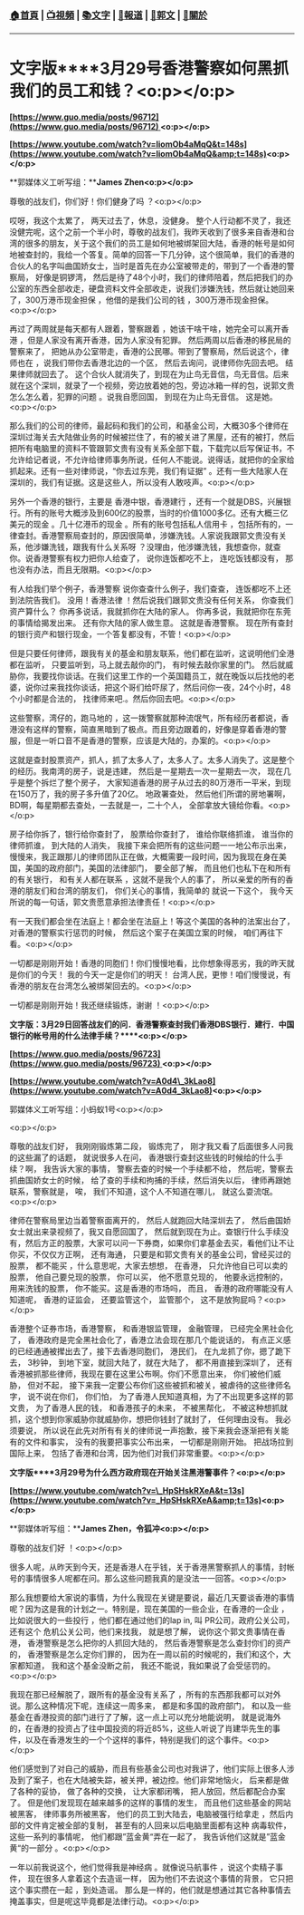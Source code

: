 ###  [:house:首頁](https://github.com/ourhimalayas/home) | [:tv:視頻](https://github.com/ourhimalayas/videos) | [:books:文字](https://github.com/ourhimalayas/txt) | [:newspaper:報道](https://github.com/ourhimalayas/news) | [:eagle:郭文](https://github.com/ourhimalayas/guomedia) | [:pray:關於](https://github.com/ourhimalayas/home/tree/master/about)
---
# **文字版****3月29号香港警察如何黑抓我们的员工和钱？<o:p></o:p>**



**[https://www.guo.media/posts/96712](https://www.guo.media/posts/96712) <o:p></o:p>**



**[https://www.youtube.com/watch?v=liomOb4aMqQ&t=148s](https://www.youtube.com/watch?v=liomOb4aMqQ&amp;t=148s)<o:p></o:p>**



**郭媒体义工听写组：****James Zhen<o:p></o:p>**



尊敬的战友们，你们好！你们健身了吗 ？<o:p></o:p>



哎呀，我这个太累了， 两天过去了，休息，没健身。 整个人行动都不灵了，我还没健完呢，这个之前一个半小时，尊敬的战友们，我昨天收到了很多来自香港和台湾的很多的朋友，关于这个我们的员工是如何地被绑架回大陆，香港的帐号是如何地被查封的，我给一个答复。简单的回答一下几分钟，这个很简单，我们的香港的合伙人的名字叫曲国娇女士，当时是首先在办公室被带走的，带到了一个香港的警察局， 好像是铜锣湾， 然后是待了48个小时，我们的律师陪着，然后把我们的办公室的东西全部收走，硬盘资料文件全部收走，说我们涉嫌洗钱，然后就让她回来了，300万港币现金担保 ，他借的是我们公司的钱 ，300万港币现金担保。<o:p></o:p>



再过了两周就是每天都有人跟着，警察跟着 ，她该干啥干啥，她完全可以离开香港 ，但是人家没有离开香港，因为人家没有犯罪。 然后两周以后香港的移民局的警察来了， 把她从办公室带走，香港的公民哪。带到了警察局，然后说这个，律师也在 ，说我们带你去香港北边的一个区， 然后去询问，说律师你先回去吧。 结果律师就回去了。 这个合伙人就消失了，到现在为止鸟无音信，鸟无音信。后来就在这个深圳，就录了一个视频，旁边放着她的包，旁边冰箱一样的包，说郭文贵怎么怎么着，犯罪的问题 。说我自愿回国， 到现在为止鸟无音信。 这是她。<o:p></o:p>



那么我们的公司的律师，最起码和我们的公司，和基金公司，大概30多个律师在深圳过海关去大陆做业务的时候被拦住了，有的被关进了黑屋，还有的被打，然后把所有电脑里的资料不管跟郭文贵有没有关系全部下载，下载完以后写保证书，不允许给记者说，不允许给律师事务所说，任何人不能说。说得话，就把你的全家给抓起来。还有一些对律师说，“你去过东莞，我们有证据” 。还有一些大陆家人在深圳的，我们有证据。这是这些人，所以没有人敢吱声。<o:p></o:p>



另外一个香港的银行，主要是 香港中银，香港建行 ，还有一个就是DBS，兴展银行。所有的账号大概涉及到600亿的股票，当时的价值1000多亿。还有大概三亿美元的现金 。几十亿港币的现金 。所有的账号包括私人信用卡 ，包括所有的，一律查封。香港警察局查封的，原因很简单，涉嫌洗钱。人家说我跟郭文贵没有关系，他涉嫌洗钱，跟我有什么关系呀 ？没理由，他涉嫌洗钱，我想查你，就查你。说香港警察有权力把你人给查了， 说你连饭都吃不上， 连吃饭钱都没有， 那也没有办法，而且无限期。<o:p></o:p>



有人给我们举个例子，香港警察 说你查查什么例子，我们查查， 连饭都吃不上还到法院告我们。 没用！香港法律 ！然后说我们跟郭文贵没有任何关系， 你查我们资产算什么？ 你再多说话，我就抓你在大陆的家人。 你再多说，我就把你在东莞的事情给揭发出来。 还有你大陆的家人做生意。 这就是香港警察。 现在所有查封的银行资产和银行现金，一个答复都没有，不管！<o:p></o:p>



但是只要任何律师，跟我有关的基金和朋友联系，他们都在监听，这说明他们全港都在监听， 只要监听到，马上就去敲你的门， 有时候去敲你家里的门。 然后就威胁你，我要找你谈话。在我们这里工作的一个英国籍员工，就在晚饭以后找他的老婆，说你过来我找你谈话，把这个哥们给吓尿了，然后问你一夜，24个小时，48个小时都是合法的， 找律师来吧.。然后你回去吧。<o:p></o:p>



这些警察，湾仔的，跑马地的 ，这一拨警察就那种流氓气，所有经历者都说，香港没有这样的警察，简直黑暗到了极点。而且旁边跟着的，好像是穿着香港的警服，但是一听口音不是香港的警察，应该是大陆的，办案的。<o:p></o:p>



这就是查封股票资产，抓人，抓了太多人了，太多人了。太多人消失了。这是整个的经历。我南湾的房子，说是违建， 然后是一星期去一次一星期去一次， 现在几乎是整个拆烂了整个房子， 大家知道香港的房子从过去的80万港币一平米，到现在150万了，我的房子多升值了20亿。 地政署查处， 然后他们所谓的房地署啊，BD啊，每星期都去查处，一去就是一，二十个人， 全部拿放大镜给你看。<o:p></o:p>



房子给你拆了，银行给你查封了， 股票给你查封了， 谁给你联络抓谁， 谁当你的律师抓谁， 到大陆的人消失， 我接下来会把所有的这些问题一一地公布示出来， 慢慢来，我正跟那儿的律师团队正在做，大概需要一段时间，因为我现在身在美国，美国的政府部门，美国的法律部门， 要全部了解， 而且他们也私下在和所有的有关银行， 和有关人都在联系 ，这就不是我个人的事了， 所以亲爱的所有的香港的朋友们和台湾的朋友们， 你们关心的事情，我简单的 就说一下这个， 我今天所说的每一句话，郭文贵愿意承担法律责任！<o:p></o:p>



有一天我们都会坐在法庭上！都会坐在法庭上！等这个美国的各种的法案出台了， 对香港的警察实行惩罚的时候， 然后这个案子在美国立案的时候， 咱们再往下看。<o:p></o:p>



一切都是刚刚开始！香港的同胞们！你们慢慢地看，比你想象得恶劣，我的昨天就是你们的今天！ 我的今天一定是你们的明天！ 台湾人民，更惨！咱们慢慢说，有香港的朋友在台湾怎么被绑架回去的。<o:p></o:p>



一切都是刚刚开始！我还继续锻炼，谢谢 ！<o:p></o:p>





**文字版：****3****月****29****日回答战友们的问．香港警察查封我们香港****DBS****银行．建行．中国银行的帐号用的什么法律手续？****<o:p></o:p>**



**[https://www.guo.media/posts/96723](https://www.guo.media/posts/96723) <o:p></o:p>**



**[https://www.youtube.com/watch?v=A0d4\_3kLao8](https://www.youtube.com/watch?v=A0d4_3kLao8)<o:p></o:p>**



郭媒体义工听写组：小蚂蚁1号<o:p></o:p>

<o:p></o:p>

尊敬的战友们好， 我刚刚锻炼第二段， 锻炼完了， 刚才我又看了后面很多人问我的这些漏了的话题， 就说很多人在问， 香港银行查封这些钱的时候给的什么手续？啊， 我告诉大家的事情， 警察去查的时候一个手续都不给， 然后呢，警察去抓曲国娇女士的时候， 给了查的手续和拘捕的手续，然后消失以后， 律师再跟她联系，警察就是， 唉， 我们不知道，这个人不知道在哪儿， 就这么耍流氓。<o:p></o:p>

律师在警察局里边当着警察面离开的， 然后人就跑回大陆深圳去了， 然后曲国娇女士就出来录视频了，我又自愿回国了， 然后就到现在为止。查银行什么手续没有，然后方正的股票，大家可以问一下券商，如果你们拿基金去买，看他们让不让你买，不仅仅方正啊， 还有海通， 只要是和郭文贵有关的基金公司，曾经买过的股票， 都不能买 ，什么意思呢，大家去想想， 在香港， 只允许他自已可以卖的股票， 他自己要兑现的股票， 你可以买， 他不愿意兑现的， 他要永远控制的，用来洗钱的股票， 你不能买。这是香港的市场吗， 而且， 香港的政府哪能没有人知道呢， 香港的证监会， 还要监管这个， 监管那个， 这不是放狗屁吗？<o:p></o:p>

香港整个证券市场，香港警察， 和香港银监管理， 金融管理， 已经完全黑社会化了， 香港政府是完全黑社会化了，香港立法会现在那几个能说话的， 有点正义感的已经通通被撵出去了，接下去香港同胞们， 港民们， 在九龙抓了你，摁了跪下去， 3秒钟， 到地下室，就回大陆了，就在大陆了， 都不用直接到深圳了， 还有香港被抓那些律师，我现在要在这里公布啊。你们不愿意出来， 你们被他们威胁， 但对不起， 接下来我一定要公布你们这些被抓和被关，被虐待的这些律师名字， 说不说在你们， 你们怕， 为了香港人民知道真相，为了不出现更多这样的郭文贵， 为了香港人民的钱， 和香港孩子的未来， 不被黑帮化， 不被这种想抓就抓，这个想到你家威胁你就威胁你，想把你钱封了就封了， 任何理由没有。 我必须要说， 所以说在此先对所有有关的律师说一声抱歉，接下来我会逐渐把有关能有的文件和事实， 没有的我要把事实公布出来， 一切都是刚刚开始。 把战场拉到国际上来， 包括了香港和台湾，因为他们对我们非常重要。<o:p></o:p>





**文字版****3月29号为什么西方政府现在开始关注黑港警事件？<o:p></o:p>**



**[https://www.youtube.com/watch?v=\_HpSHskRXeA&t=13s](https://www.youtube.com/watch?v=_HpSHskRXeA&amp;t=13s)<o:p></o:p>**



**郭媒体听写组：****James Zhen，令狐冲<o:p></o:p>**



尊敬的战友们好 ！<o:p></o:p>



很多人呢，从昨天到今天，还是香港人在乎钱，关于香港黑警察抓人的事情，封帐号的事情很多人呢都在问。那么这些问题我真的是没法一一回答。<o:p></o:p>



那么我想要给大家说的事情，为什么我现在关键是要说，最近几天要谈香港的事情呢？因为这是我的计划之一。特别是，现在美国的一些企业，在香港的一企业 ，比如说很大的一些投行 ，他们都在通过他们的lap in, 叫 PR公司，政府公关公司，还有这个 危机公关公司，他们来找我， 就是想了解， 说你这个郭文贵事情在香港， 香港警察是怎么把你的人抓回大陆的， 然后香港警察是怎么查封你们的资产的， 香港警察是怎么定你们罪的， 因为在一周以前的时候呢的，我们和这个，大家都知道， 我和这个基金没断之前， 我还不能说，我如果说了会受惩罚的。<o:p></o:p>



我现在那已经解脱了，跟所有的基金没有关系了 ，所有的东西那我都可以对外说。那么这种情况下呢，连续这一周多来， 都是和多国的政府部门， 和以及一些基金在香港投资的部门进行了了解，这一点上可以充分地能说明， 就是说海外的，在香港的投资占了往中国投资的将近85%，这些人听说了肖建华先生的事件，以及在香港发生的一个个这样的事件，特别是我们的这个事件。<o:p></o:p>



他们感觉到了对自己的威胁，而且有些基金公司也对我讲了，他们实际上很多人涉及到了案子，也在大陆被失踪，被关押，被边控。他们非常地恼火， 后来都是做了各种的妥协， 做了各种的交换， 让大家都闭嘴， 把人放回，然后都配合办案了。 但是他们发现现在越来越多的这样的事情的发生， 而且他们这些基金的网站被黑客， 律师事务所被黑客， 他们的员工到大陆去，电脑被强行给拿走 ，然后内部的文件肯定被全部的复制， 甚至有的人回来以后电脑里面都有这种 病毒软件， 这些一系列的事情呢， 他们都跟”蓝金黄“弄在一起了， 我告诉他们这就是”蓝金黄“的一部分 。<o:p></o:p>



一年以前我说这个，他们觉得我是神经病 。就像说马航事件 ，说这个卖精子事件， 现在很多人拿着这个去造谣一样， 因为他们不去说这个事情的背景， 它只把这个事实攒在一起 ，到处造谣。 那么是一样的，他们就是想通过其它各种事情去掩盖事实，但是呢这毕竟都是法律行动。<o:p></o:p>






  
<u></u><sub></sub><sup></sup><strike></strike>